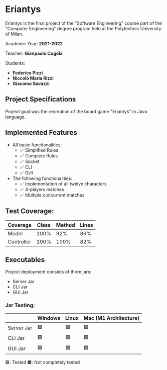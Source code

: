 # Eriantys
Eriantys is the final project of the "Software Engineering" course part of the "Computer Engineering" degree program held at the Polytechnic University of Milan.

Academic Year: **2021-2022**

Teacher: **Gianpaolo Cugola** 

Students: 
* **Federico Pizzi**
* **Niccolò Maria Rizzi**
* **Giacomo Savazzi**
          

## Project Specifications
Project goal was the recreation of the board game "Eriantys" in Java language.
## Implemented Features
* All basic functionalities:
  * &#9989; Simplified Rules
  * &#9989; Complete Rules
  * &#9989; Socket
  * &#9989; CLI
  * &#9989; GUI
* The following functionalities:
  * &#9989; Implementation of all twelve characters
  * &#9989; 4-players matches
  * &#9989; Multiple concurrent matches
  
## Test Coverage:


| Coverage   | Class | Method | Lines |
|------------|-------|--------|-------|
| Model      | 100%  | 92%    | 86%   |
| Controller | 100%  | 100%   | 82%   |

## Executables

Project deployment consists of three jars:
* Server Jar
* CLI Jar
* GUI Jar

### Jar Testing:
|            | Windows | Linux  |  Mac (M1 Architecture) |
|------------|---------|--------|-----------------------|
| Server Jar | &#129001; | &#129001; |   &#129001;                    |
| CLI Jar    |  &#129001; |  &#129001;|  &#129001;                    |
| GUI Jar    |  &#129001; | &#129001;|   &#129001;               |

&#129001;: Tested
&#128999;: Not completely tested



